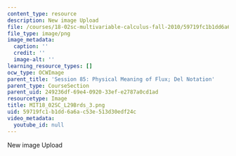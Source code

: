 ```yaml
---
content_type: resource
description: New image Upload
file: /courses/18-02sc-multivariable-calculus-fall-2010/59719fc1b1dd6a6ac53e513d30edf24c_MIT18_02SC_L29Brds_3.png
file_type: image/png
image_metadata:
  caption: ''
  credit: ''
  image-alt: ''
learning_resource_types: []
ocw_type: OCWImage
parent_title: 'Session 85: Physical Meaning of Flux; Del Notation'
parent_type: CourseSection
parent_uid: 249236df-69e4-0920-33ef-e2787a0cd1ad
resourcetype: Image
title: MIT18_02SC_L29Brds_3.png
uid: 59719fc1-b1dd-6a6a-c53e-513d30edf24c
video_metadata:
  youtube_id: null
---
```

New image Upload

